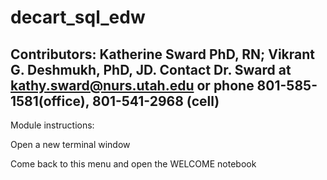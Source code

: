 # decart_sql_edw

## Contributors: Katherine Sward PhD, RN; Vikrant G. Deshmukh, PhD, JD. Contact Dr. Sward at kathy.sward@nurs.utah.edu or phone 801-585-1581(office), 801-541-2968 (cell)

Module instructions:

Open a new terminal window

Come back to this menu and open the WELCOME notebook
